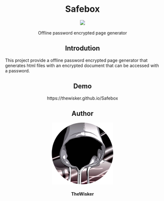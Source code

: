 <h1 align="center">Safebox</h1>
<div align="center">
    <img width="200" src="./assets/icon.png">
</div>
<p align="center">Offline password encrypted page generator</p>

<h2 align="center">Introdution</h2>

This project provide a offline password encrypted page generator that generates html files with an encrypted document that can be accessed with a password.

<h2 align="center">Demo</h2>

<p align="center">https://thewisker.github.io/Safebox</p>

<h2 align="center">Author</h2>
<div align="center">
    <img width="200" height="200" src="assets/profile.png"></img>
</div>
<h4 align="center">TheWisker</h4>